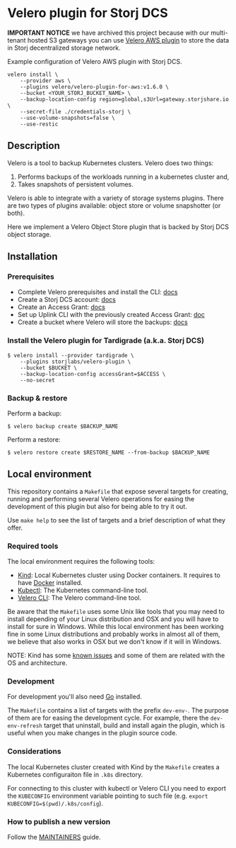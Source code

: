 # Velero plugin for Storj DCS

__IMPORTANT NOTICE__ we have archived this project because with our multi-tenant hosted S3 gateways
you can use [Velero AWS plugin](https://github.com/vmware-tanzu/velero-plugin-for-aws) to store the
data in Storj decentralized storage network.

Example configuration of Velero AWS plugin with Storj DCS.

```
velero install \
    --provider aws \
    --plugins velero/velero-plugin-for-aws:v1.6.0 \
    --bucket <YOUR_STORJ_BUCKET_NAME> \
    --backup-location-config region=global,s3Url=gateway.storjshare.io \
    --secret-file ./credentials-storj \
    --use-volume-snapshots=false \
    --use-restic
```


## Description

Velero is a tool to backup Kubernetes clusters. Velero does two things:

1. Performs backups of the workloads running in a kubernetes cluster and,
1. Takes snapshots of persistent volumes.

Velero is able to integrate with a variety of storage systems plugins. There are two types of plugins available: object store or volume snapshotter (or both).

Here we implement a Velero Object Store plugin that is backed by Storj DCS object storage.

## Installation

### Prerequisites

- Complete Velero prerequisites and install the CLI: [docs](https://velero.io/docs/main/basic-install/)
- Create a Storj DCS account: [docs](https://docs.storj.io/dcs/getting-started/quickstart-uplink-cli/uploading-your-first-object/prerequisites)
- Create an Access Grant: [docs](https://docs.storj.io/dcs/getting-started/quickstart-uplink-cli/uploading-your-first-object/create-first-access-grant)
- Set up Uplink CLI with the previously created Access Grant: [doc](https://docs.storj.io/dcs/getting-started/quickstart-uplink-cli/uploading-your-first-object/set-up-uplink-cli)
- Create a bucket where Velero will store the backups: [docs](https://docs.storj.io/dcs/getting-started/quickstart-uplink-cli/uploading-your-first-object/create-a-bucket)

### Install the Velero plugin for Tardigrade (a.k.a. Storj DCS)

```
$ velero install --provider tardigrade \
    --plugins storjlabs/velero-plugin \
    --bucket $BUCKET \
    --backup-location-config accessGrant=$ACCESS \
    --no-secret
```

### Backup & restore

Perform a backup:

```
$ velero backup create $BACKUP_NAME
```

Perform a restore:

```
$ velero restore create $RESTORE_NAME --from-backup $BACKUP_NAME
```

## Local environment

This repository contains a `Makefile` that expose several targets for creating, running and performing several Velero operations for easing the development of this plugin but also for being able to try it out.

Use `make help` to see the list of targets and a brief description of what they offer.


### Required tools

The local environment requires the following tools:

* [Kind](https://kind.sigs.k8s.io/): Local Kubernetes cluster using Docker containers. It requires to have [Docker](https://www.docker.com/products/docker-desktop) installed.
* [Kubectl](https://kubernetes.io/docs/tasks/tools/install-kubectl/): The Kubernetes command-line tool.
* [Velero CLI](https://velero.io/docs/v1.4/basic-install/): The Velero command-line tool.

Be aware that the `Makefile` uses some Unix like tools that you may need to install depending of your Linux distribution and OSX and you will have to install for sure in Windows. While this local environment has been working fine in some Linux distributions and probably works in almost all of them, we believe that also works in OSX but we don't know if it will in Windows.

NOTE: Kind has some [known issues](https://kind.sigs.k8s.io/docs/user/known-issues/) and some of them are related with the OS and architecture.


### Development

For development you'll also need [Go](https://golang.org/) installed.

The `Makefile` contains a list of targets with the prefix `dev-env-`. The purpose of them are for easing the development cycle. For example, there the `dev-env-refresh` target that uninstall, build and install again the plugin, which is useful when you make changes in the plugin source code.


### Considerations

The local Kubernetes cluster created with Kind by the `Makefile` creates a Kubernetes configuraiton file in `.k8s` directory.

For connecting to this cluster with kubectl or Velero CLI you need to export the `KUBECONFIG` environment variable pointing to such file (e.g. `export KUBECONFIG=$(pwd)/.k8s/config`).

### How to publish a new version

Follow the [MAINTAINERS](MAINTAINERS.md) guide.
